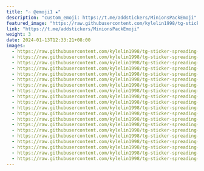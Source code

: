 ```yaml
---
title: "☆ @emoji1 ★"
description: "custom_emoji: https://t.me/addstickers/MinionsPackEmoji"
featured_image: "https://raw.githubusercontent.com/kylelin1998/tg-sticker-spreading-worldwide-images/main/img/3b1e3560-961c-4568-95f5-4e7a2fd821b2.jpg"
link: "https://t.me/addstickers/MinionsPackEmoji"
weight: 3
date: 2024-01-13T12:33:21+08:00
images:
  - https://raw.githubusercontent.com/kylelin1998/tg-sticker-spreading-worldwide-images/main/img/3b1e3560-961c-4568-95f5-4e7a2fd821b2.jpg
  - https://raw.githubusercontent.com/kylelin1998/tg-sticker-spreading-worldwide-images/main/img/3332d6cc-f18a-426b-bf42-745234400229.jpg
  - https://raw.githubusercontent.com/kylelin1998/tg-sticker-spreading-worldwide-images/main/img/859909be-dcf8-419e-b4a3-fc9261c64cd7.jpg
  - https://raw.githubusercontent.com/kylelin1998/tg-sticker-spreading-worldwide-images/main/img/6b698880-93a9-466e-a2ac-7e61479467e1.jpg
  - https://raw.githubusercontent.com/kylelin1998/tg-sticker-spreading-worldwide-images/main/img/af7f3fe3-b77b-4d14-9ad4-54d302789a21.jpg
  - https://raw.githubusercontent.com/kylelin1998/tg-sticker-spreading-worldwide-images/main/img/a9c816e7-a224-48ad-8191-31d24401a0dc.jpg
  - https://raw.githubusercontent.com/kylelin1998/tg-sticker-spreading-worldwide-images/main/img/12b3a071-f614-4c9b-be60-efb88c76ba8f.jpg
  - https://raw.githubusercontent.com/kylelin1998/tg-sticker-spreading-worldwide-images/main/img/22e7a386-3248-46b2-9022-a7ae68b0bc87.jpg
  - https://raw.githubusercontent.com/kylelin1998/tg-sticker-spreading-worldwide-images/main/img/3a2bd252-9930-4100-acfe-18b8134a987d.jpg
  - https://raw.githubusercontent.com/kylelin1998/tg-sticker-spreading-worldwide-images/main/img/7da04367-240f-44ca-9dec-3a823d2e7365.jpg
  - https://raw.githubusercontent.com/kylelin1998/tg-sticker-spreading-worldwide-images/main/img/959f0770-690e-46a5-bf2d-9c8f671c2ca0.jpg
  - https://raw.githubusercontent.com/kylelin1998/tg-sticker-spreading-worldwide-images/main/img/5f0e9803-5527-4391-9980-96cb47d6a8a2.jpg
  - https://raw.githubusercontent.com/kylelin1998/tg-sticker-spreading-worldwide-images/main/img/213b5ab6-fb33-4fb5-bb30-effa3c9ff81b.jpg
  - https://raw.githubusercontent.com/kylelin1998/tg-sticker-spreading-worldwide-images/main/img/7caa6326-4b7c-4114-80e1-9352ff52764c.jpg
  - https://raw.githubusercontent.com/kylelin1998/tg-sticker-spreading-worldwide-images/main/img/386c3850-9bc9-4240-8188-de141f5dfb10.jpg
  - https://raw.githubusercontent.com/kylelin1998/tg-sticker-spreading-worldwide-images/main/img/15279d13-0540-4c3d-a549-0be12c9870fa.jpg
  - https://raw.githubusercontent.com/kylelin1998/tg-sticker-spreading-worldwide-images/main/img/3a2c2450-c1eb-4367-8ada-716ce36e4c9d.jpg
  - https://raw.githubusercontent.com/kylelin1998/tg-sticker-spreading-worldwide-images/main/img/3a908214-27f2-41c4-bb68-2c576e9e4d2b.jpg
  - https://raw.githubusercontent.com/kylelin1998/tg-sticker-spreading-worldwide-images/main/img/5542ed69-41f8-4b83-8cc2-831373fe9283.jpg
  - https://raw.githubusercontent.com/kylelin1998/tg-sticker-spreading-worldwide-images/main/img/a4131557-70ae-4dda-8fa9-cf34dd7d3a27.jpg
---
```

